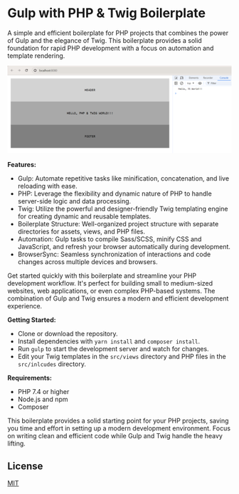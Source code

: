 # Gulp with PHP & Twig Boilerplate

A simple and efficient boilerplate for PHP projects that combines the power of Gulp and the elegance of Twig. This boilerplate provides a solid foundation for rapid PHP development with a focus on automation and template rendering.

![Screenshot](screenshot.png)

**Features:**
- Gulp: Automate repetitive tasks like minification, concatenation, and live reloading with ease.
- PHP: Leverage the flexibility and dynamic nature of PHP to handle server-side logic and data processing.
- Twig: Utilize the powerful and designer-friendly Twig templating engine for creating dynamic and reusable templates.
- Boilerplate Structure: Well-organized project structure with separate directories for assets, views, and PHP files.
- Automation: Gulp tasks to compile Sass/SCSS, minify CSS and JavaScript, and refresh your browser automatically during development.
- BrowserSync: Seamless synchronization of interactions and code changes across multiple devices and browsers.

Get started quickly with this boilerplate and streamline your PHP development workflow. It's perfect for building small to medium-sized websites, web applications, or even complex PHP-based systems. The combination of Gulp and Twig ensures a modern and efficient development experience.


**Getting Started:**

- Clone or download the repository.
- Install dependencies with `yarn install` and `composer install`.
- Run `gulp` to start the development server and watch for changes.
- Edit your Twig templates in the `src/views` directory and PHP files in the `src/inlcudes` directory.


**Requirements:**
- PHP 7.4 or higher
- Node.js and npm
- Composer

This boilerplate provides a solid starting point for your PHP projects, saving you time and effort in setting up a modern development environment. Focus on writing clean and efficient code while Gulp and Twig handle the heavy lifting.


## License

[MIT](LICENSE)